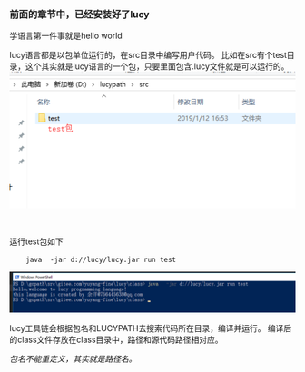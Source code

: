 ### 前面的章节中，已经安装好了lucy
学语言第一件事就是hello world


lucy语言都是以包单位运行的，在src目录中编写用户代码。
比如在src有个test目录，这个其实就是lucy语言的一个包，只要里面包含.lucy文件就是可以运行的。
![](images/screenshot_1547285549777.png)


<br/>

运行test包如下
~~~
    java  -jar d://lucy/lucy.jar run test
~~~

![](images/screenshot_1547284617008.png)

lucy工具链会根据包名和LUCYPATH去搜索代码所在目录，编译并运行。
编译后的class文件存放在class目录中，路径和源代码路径相对应。


*包名不能重定义，其实就是路径名。*








